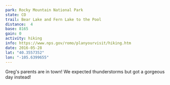 ```yaml
---
park: Rocky Mountain National Park
state: CO
trail: Bear Lake and Fern Lake to the Pool
distance:  4
base: 8165
gain: 0
activity: hiking
info: https://www.nps.gov/romo/planyourvisit/hiking.htm
date: 2016-05-28
lat: "40.3557352"
lon: "-105.6399655"
---
```

Greg's parents are in town! We expected thunderstorms but got a gorgeous day instead!
